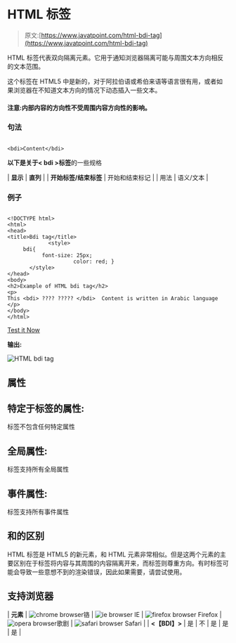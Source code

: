 # HTML <bdi>标签</bdi>

> 原文:[https://www.javatpoint.com/html-bdi-tag](https://www.javatpoint.com/html-bdi-tag)

HTML <bdi>标签代表双向隔离元素。它用于通知浏览器隔离可能与周围文本方向相反的文本范围。</bdi>

这个标签在 HTML5 中是新的，对于阿拉伯语或希伯来语等语言很有用，或者如果浏览器在不知道文本方向的情况下动态插入一些文本。

#### 注意:<bdi>内部内容的方向性不受周围内容方向性的影响。</bdi>

### 句法

```

<bdi>Content</bdi>

```

**以下是关于< bdi >标签**的一些规格

| **显示** | **直列** |
| **开始标签/结束标签** | 开始和结束标记 |
| 用法 | 语义/文本 |

### 例子

```

<!DOCTYPE html>
<html>
<head>
<title>Bdi tag</title>
             <style>
	 bdi{
	       font-size: 25px;
                     color: red; }
       </style>
</head>
<body>
<h2>Example of HTML bdi tag</h2>
<p>
This <bdi> ???? ????? </bdi>  Content is written in Arabic language
</p>
</body>
</html>

```

[Test it Now](https://www.javatpoint.com/oprweb/test.jsp?filename=HTMLbditag)

**输出:**

![HTML bdi tag](../Images/0b65debf65ed3db1426ac8b15e233693.png)

## 属性

## 特定于标签的属性:

<bdi>标签不包含任何特定属性</bdi>

## 全局属性:

<bdi>标签支持所有全局属性</bdi>

## 事件属性:

<bdi>标签支持所有事件属性</bdi>

## <bdi>和<bdo>的区别</bdo></bdi>

HTML <bdi>标签是 HTML5 的新元素，和 HTML <bdo>元素非常相似。但是这两个元素的主要区别在于<bdi>标签将内容与其周围的内容隔离开来，而<bdo>标签则尊重方向。有时<bdo>标签可能会导致一些意想不到的渲染错误，因此如果需要，请尝试使用<bdi>。</bdi></bdo></bdo></bdi></bdo></bdi>

## 支持浏览器

| **元素** | ![chrome browser](../Images/4fbdc93dc2016c5049ed108e7318df19.png)铬 | ![ie browser](../Images/83dd23df1fe8373fd5bf054b2c1dd88b.png) IE | ![firefox browser](../Images/4f001fff393888a8a807ed29b28145d1.png) Firefox | ![opera browser](../Images/6cad4a592cc69a052056a0577b4aac65.png)歌剧 | ![safari browser](../Images/a0f6a9711a92203c5dc5c127fe9c9fca.png) Safari |
| **<【BDI】>** | 是 | 不 | 是 | 是 | 是 |